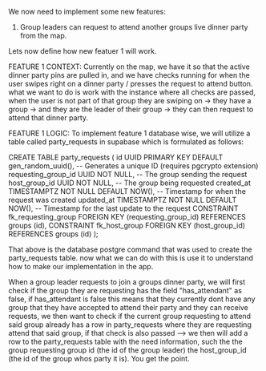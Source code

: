 We now need to implement some new features:

1. Group leaders can request to attend another groups live dinner party from the map.


Lets now define how new featuer 1 will work.

FEATURE 1 CONTEXT: Currently on the map, we have it so that the active dinner party pins are pulled in, and we have checks running for when the user swipes right
on a dinner party / presses the request to attend button. what we want to do is work with the instance where all checks are passed, when the 
user is not part of that group they are swiping on -> they have a group -> and they are the leader of their group -> they can then request to attend that
dinner party.

FEATURE 1 LOGIC: To implement feature 1 database wise, we will utilize a table called party_requests in supabase which is formulated as follows:

CREATE TABLE party_requests (
    id UUID PRIMARY KEY DEFAULT gen_random_uuid(),  -- Generates a unique ID (requires pgcrypto extension)
    requesting_group_id UUID NOT NULL,              -- The group sending the request
    host_group_id UUID NOT NULL,                    -- The group being requested
    created_at TIMESTAMPTZ NOT NULL DEFAULT NOW(),   -- Timestamp for when the request was created
    updated_at TIMESTAMPTZ NOT NULL DEFAULT NOW(),   -- Timestamp for the last update to the request
    CONSTRAINT fk_requesting_group
      FOREIGN KEY (requesting_group_id) REFERENCES groups (id),
    CONSTRAINT fk_host_group
      FOREIGN KEY (host_group_id) REFERENCES groups (id)
);

That above is the database postgre command that was used to create the party_requests table. now what we can do with this is use it to understand how to 
make our implementation in the app. 

When a group leader requests to join a groups dinner party, we will first check if the group they are requesting has the field "has_attendant" as false, if has_attendant is false this means that they currently dont have any group that they have accepted to attend their party and they can receive requests, we then want to check if the current group requesting to attend said group already has a row in party_requests where they are requesting attend that said group, if that check is also passed --> we then will add a row to the party_requests table with the need information, such the the group requesting group id (the id of the group leader) the host_group_id (the id of the group whos party it is). You get the point. 

